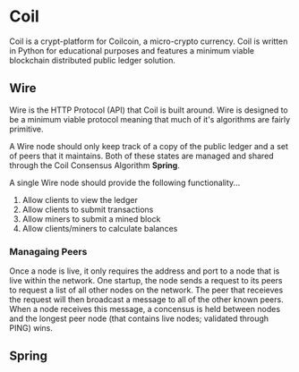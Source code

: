 # Coil

Coil is a crypt-platform for Coilcoin, a micro-crypto currency. Coil is written in Python for educational purposes and features a minimum viable blockchain distributed public ledger solution.

## Wire
Wire is the HTTP Protocol (API) that Coil is built around. Wire is designed to be a minimum viable protocol meaning that much of it's algorithms are fairly primitive.

A Wire node should only keep track of a copy of the public ledger and a set of peers that it maintains. Both of these states are managed and shared through the Coil Consensus Algorithm **Spring**.

A single Wire node should provide the following functionality...
1. Allow clients to view the ledger
2. Allow clients to submit transactions
3. Allow miners to submit a mined block
4. Allow clients/miners to calculate balances

### Managaing Peers
Once a node is live, it only requires the address and port to a node that is live within the network. One startup, the node sends a request to its peers to request a list of all other nodes on the network. The peer that receieves the request will then broadcast a message to all of the other known peers. When a node receives this message, a concensus is held between nodes and the longest peer node (that contains live nodes; validated through PING) wins.

## Spring